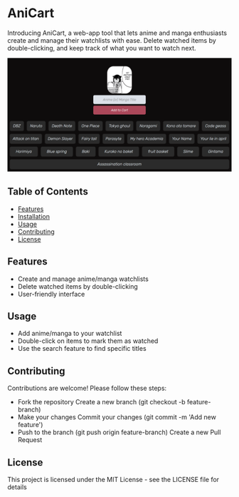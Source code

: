 # AniCart

Introducing AniCart, a web-app tool that lets anime and manga enthusiasts create and manage their watchlists with ease. Delete watched items by double-clicking, and keep track of what you want to watch next.

![AniCart Screenshot](https://github.com/Maxxjx/AniCart/blob/0671f3d7e3b5305b98cc7e8dc477a20f51aa9755/asset/AniCartscreen.png?raw=true)

## Table of Contents
- [Features](#features)
- [Installation](#installation)
- [Usage](#usage)
- [Contributing](#contributing)
- [License](#license)

## Features
- Create and manage anime/manga watchlists
- Delete watched items by double-clicking
- User-friendly interface

## Usage
- Add anime/manga to your watchlist
- Double-click on items to mark them as watched
- Use the search feature to find specific titles

## Contributing
Contributions are welcome! Please follow these steps:

- Fork the repository
Create a new branch (git checkout -b feature-branch)
- Make your changes
Commit your changes (git commit -m 'Add new feature')
- Push to the branch (git push origin feature-branch)
Create a new Pull Request

## License
This project is licensed under the MIT License - see the LICENSE file for details
